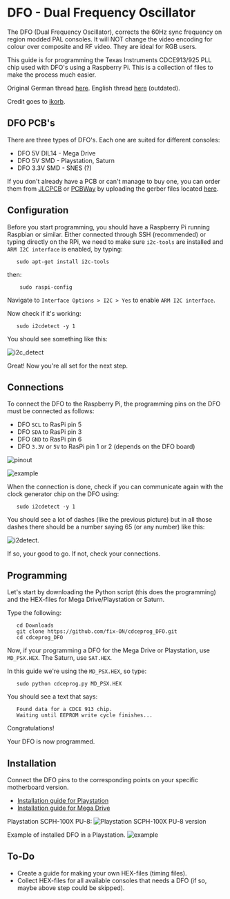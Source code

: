 # DFO - Dual Frequency Oscillator
The DFO (Dual Frequency Oscillator), corrects the 60Hz sync frequency on region modded PAL consoles. It will NOT change the video encoding for colour over composite and RF video. They are ideal for RGB users.

This guide is for programming the Texas Instruments CDCE913/925 PLL chip used with DFO's using a Raspberry Pi. This is a collection of files to make the process much easier. 

Original German thread [here](https://circuit-board.de/forum/index.php/Thread/18016-DFO-Dual-Frequency-Oscillator/). English thread [here](https://nfggames.com/forum2/index.php?topic=5744.0) (outdated).

Credit goes to [ikorb](https://github.com/ikorb/cdceprog).

## DFO PCB's

There are three types of DFO's. Each one are suited for different consoles:

* DFO 5V DIL14 - Mega Drive
* DFO 5V SMD - Playstation, Saturn
* DFO 3.3V SMD - SNES (?)

If you don't already have a PCB or can't manage to buy one, you can order them from [JLCPCB](https://jlcpcb.com/) or [PCBWay](https://pcbway.com/) by uploading the gerber files located [here](gerbers/).


## Configuration

Before you start programming, you should have a Raspberry Pi running Raspbian or similar. Either connected through SSH (recommended) or typing directly on the RPi, we need to make sure `i2c-tools` are installed and `ARM I2C interface` is enabled, by typing:

       sudo apt-get install i2c-tools

then:

        sudo raspi-config

Navigate to `Interface Options > I2C > Yes` to enable `ARM I2C interface`.

Now check if it's working:
       
       sudo i2cdetect -y 1

You should see something like this:

![i2c_detect](images/i2c_check.png)

Great! Now you're all set for the next step.

## Connections

To connect the DFO to the Raspberry Pi, the programming pins on the DFO must be connected as follows:

* DFO `SCL` to RasPi pin 5
* DFO `SDA` to RasPi pin 3
* DFO `GND` to RasPi pin 6
* DFO `3.3V` or `5V` to RasPi pin 1 or 2 (depends on the DFO board)

![pinout](images/pinout.png) 

![example](images/DFO_Rpi.JPG)

When the connection is done, check if you can communicate again with the clock generator chip on the DFO using:

       sudo i2cdetect -y 1

You should see a lot of dashes (like the previous picture) but in all those dashes there should be a number saying 65 (or any number) like this:

![i2detect](images/i2c_detect.png).

If so, your good to go. If not, check your connections.

## Programming

Let's start by downloading the Python script (this does the programming) and the HEX-files for Mega Drive/Playstation or Saturn.

Type the following:

       cd Downloads
       git clone https://github.com/fix-ON/cdceprog_DFO.git
       cd cdceprog_DFO
       
Now, if your programming a DFO for the Mega Drive or Playstation, use `MD_PSX.HEX`. The Saturn, use `SAT.HEX`.


In this guide we're using the `MD_PSX.HEX`, so type:

       sudo python cdceprog.py MD_PSX.HEX 
       
You should see a text that says: 

       Found data for a CDCE 913 chip.
       Waiting until EEPROM write cycle finishes...
       
Congratulations!

Your DFO is now programmed.

## Installation

Connect the DFO pins to the corresponding points on your specific motherboard version.

- [Installation guide for Playstation](https://www.consolesunleashed.com/guides/sony-playstation-dual-frequency-oscillator-install-guide/)
- [Installation guide for Mega Drive](https://www.consolesunleashed.com/guides/sony-playstation-dual-frequency-oscillator-install-guide/)

Playstation SCPH-100X PU-8:
![Playstation SCPH-100X PU-8 version](images/playstation-dfo-scph-100x-pu-8-3.5V.jpg)  

Example of installed DFO in a Playstation.
![example](images/example.jpg)

## To-Do

* Create a guide for making your own HEX-files (timing files).
* Collect HEX-files for all available consoles that needs a DFO (if so, maybe above step could be skipped).
